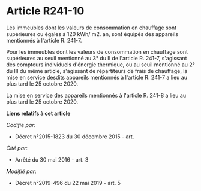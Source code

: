 # Article R241-10

Les immeubles dont les valeurs de consommation en chauffage sont supérieures ou égales à 120 kWh/ m2. an, sont équipés des
appareils mentionnés à l'article R. 241-7.

Pour les immeubles dont les valeurs de consommation en chauffage sont supérieures au seuil mentionné au 3° du II de l'article
R. 241-7, s'agissant des compteurs individuels d'énergie thermique, ou au seuil mentionné au 2° du III du même article,
s'agissant de répartiteurs de frais de chauffage, la mise en service desdits appareils mentionnés à l'article R. 241-7 a lieu
au plus tard le 25 octobre 2020.

La mise en service des appareils mentionnés à l'article R. 241-8 a lieu au plus tard le 25 octobre 2020.

**Liens relatifs à cet article**

_Codifié par_:

  - Décret n°2015-1823 du 30 décembre 2015 - art.

_Cité par_:

  - Arrêté du 30 mai 2016 - art. 3

_Modifié par_:

  - Décret n°2019-496 du 22 mai 2019 - art. 5
